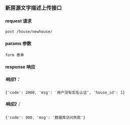 
### 新房源文字描述上传接口


#### request 请求

    post /house/newhouse/


#### params 参数

    form 表单


#### response 响应

##### 响应1：

    {'code': 2000, 'msg': '用户没有实名认证', 'house_id': 1}

##### 响应2：

    {'code': 900, 'msg': '数据库访问失败'}






